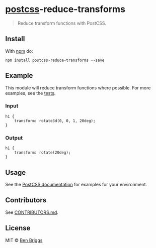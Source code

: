 [postcss](https://github.com/postcss/postcss)-reduce-transforms
===============================================================

> Reduce transform functions with PostCSS.

Install
-------

With [npm](https://npmjs.org/package/postcss-reduce-transforms) do:

    npm install postcss-reduce-transforms --save

Example
-------

This module will reduce transform functions where possible. For more examples, see the [tests](src/__tests__/index.js).

### Input

    h1 {
        transform: rotate3d(0, 0, 1, 20deg);
    }

### Output

    h1 {
        transform: rotate(20deg);
    }

Usage
-----

See the [PostCSS documentation](https://github.com/postcss/postcss#usage) for examples for your environment.

Contributors
------------

See [CONTRIBUTORS.md](https://github.com/cssnano/cssnano/blob/master/CONTRIBUTORS.md).

License
-------

MIT © [Ben Briggs](http://beneb.info)
